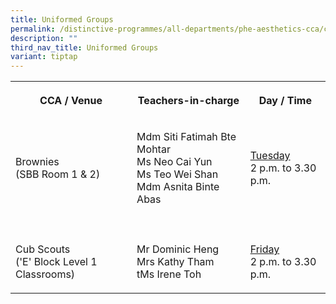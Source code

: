```yaml
---
title: Uniformed Groups
permalink: /distinctive-programmes/all-departments/phe-aesthetics-cca/cca/uniformed-groups/
description: ""
third_nav_title: Uniformed Groups
variant: tiptap
---
```

<table>
<tbody>
<tr>
<th rowspan="1" colspan="1">
<p>CCA / Venue</p>
</th>
<th rowspan="1" colspan="1">
<p>Teachers-in-charge</p>
</th>
<th rowspan="1" colspan="1">
<p>Day / Time</p>
</th>
</tr>
<tr>
<td rowspan="1" colspan="1">
<p>Brownies
<br>(SBB Room 1 &amp; 2)</p>
</td>
<td rowspan="1" colspan="1">
<p>Mdm Siti Fatimah Bte Mohtar
<br>Ms Neo Cai Yun
<br>Ms Teo Wei Shan
<br>Mdm Asnita Binte Abas</p>
</td>
<td rowspan="1" colspan="1">
<p><u>Tuesday</u> 
<br>2 p.m. to 3.30 p.m.</p>
</td>
</tr>
<tr>
<td rowspan="1" colspan="3">
<p></p>
</td>
</tr>
<tr>
<td rowspan="1" colspan="1">
<p>Cub Scouts
<br>('E' Block Level 1 Classrooms)</p>
</td>
<td rowspan="1" colspan="1">
<p>Mr Dominic Heng
<br>Mrs Kathy Tham
<br>tMs Irene Toh</p>
</td>
<td rowspan="1" colspan="1">
<p><u>Friday</u> 
<br>2 p.m. to 3.30 p.m.</p>
</td>
</tr>
</tbody>
</table>
<p></p>